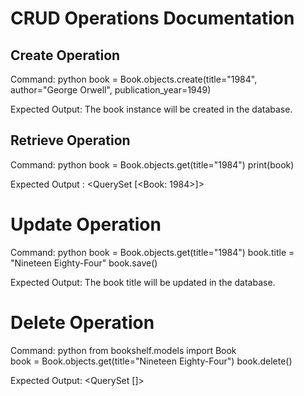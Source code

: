 # CRUD Operations Documentation

## Create Operation
Command:
python
book = Book.objects.create(title="1984", author="George Orwell", publication_year=1949)

Expected Output: The book instance will be created in the database.

## Retrieve Operation
Command:
python
book = Book.objects.get(title="1984") 
print(book)

Expected Output : <QuerySet [<Book: 1984>]>

# Update Operation

Command:
python
book = Book.objects.get(title="1984")
book.title = "Nineteen Eighty-Four"
book.save()

Expected Output: The book title will be updated in the database.

# Delete Operation

Command:
python
from bookshelf.models import Book  
book = Book.objects.get(title="Nineteen Eighty-Four")
book.delete()

Expected Output: <QuerySet []>
